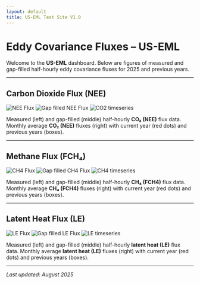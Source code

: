 ```yaml
---
layout: default
title: US-EML Test Site V1.0
---
```


# Eddy Covariance Fluxes – US-EML

Welcome to the **US-EML** dashboard. Below are figures of measured and gap-filled half-hourly eddy covariance fluxes for 2025 and previous years.

---

## Carbon Dioxide Flux (NEE)

<div class="image-pair">
  <img src="/US-EML_24-25_FP_NEE.png" alt="NEE Flux" />
  <img src="/US-EML_24-25_FP_NEE_U50_f.png" alt="Gap filled NEE Flux" />
  <img src="/NEE_daily_timeseries.png" alt="CO2 timeseries" />
</div>

Measured (left) and gap-filled (middle) half-hourly **CO₂ (NEE)** flux data. Monthly average **CO₂ (NEE)** fluxes (right) with current year (red dots) and previous years (boxes).

---

## Methane Flux (FCH₄)

<div class="image-pair">
  <img src="/US-EML_24-25_FP_FCH4.png" alt="CH4 Flux" />
  <img src="/US-EML_24-25_FP_FCH4_U50_f.png" alt="Gap filled CH4 Flux" />
  <img src="/FCH4_daily_timeseries.png" alt="CH4 timeseries" />
</div>

Measured (left) and gap-filled (middle) half-hourly **CH₄ (FCH4)** flux data. Monthly average **CH₄ (FCH4)** fluxes (right) with current year (red dots) and previous years (boxes).

---

## Latent Heat Flux (LE)

<div class="image-pair">
  <img src="/US-EML_24-25_FP_LE.png" alt="LE Flux" />
  <img src="/US-EML_24-25_FP_LE_U50_f.png" alt="Gap filled LE Flux" />
  <img src="/LE_daily_timeseries.png" alt="LE timeseries" />
</div>

Measured (left) and gap-filled (middle) half-hourly **latent heat (LE)** flux data. Monthly average **latent heat (LE)** fluxes (right) with current year (red dots) and previous years (boxes).

---

_Last updated: August 2025_

